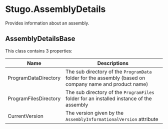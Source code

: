 # Stugo.AssemblyDetails

Provides information about an assembly.

## AssemblyDetailsBase

This class contains 3 properties:

| Name | Descriptions |
|----|----|
| ProgramDataDirectory | The sub directory of the `ProgramData` folder for the assembly (based on company name and product name) |
| ProgramFilesDirectory | The sub directory of the `ProgramFiles` folder for an installed instance of the assembly |
| CurrentVersion | The version given by the `AssemblyInformationalVersion` attribute |